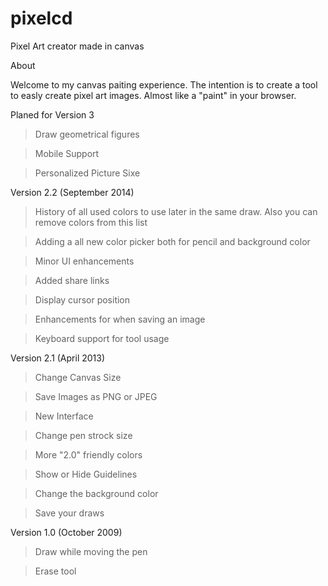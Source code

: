 # pixelcd
Pixel Art creator made in canvas

About

Welcome to my canvas paiting experience. The intention is to create a tool to easly create pixel art images. Almost like a "paint" in your browser.

 
Planed for Version 3

> Draw geometrical figures

> Mobile Support

> Personalized Picture Sixe

 
Version 2.2 (September 2014)

> History of all used colors to use later in the same draw. Also you can remove colors from this list

> Adding a all new color picker both for pencil and background color

> Minor UI enhancements

> Added share links

> Display cursor position

> Enhancements for when saving an image

> Keyboard support for tool usage

 
Version 2.1 (April 2013)

> Change Canvas Size

> Save Images as PNG or JPEG

> New Interface

> Change pen strock size

> More "2.0" friendly colors

> Show or Hide Guidelines

> Change the background color

> Save your draws

 
Version 1.0 (October 2009)

> Draw while moving the pen

> Erase tool
